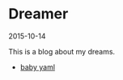 Dreamer
===============
2015-10-14





This is a blog about my dreams.



- [baby yaml](https://github.com/lingtalfi/Dreamer/blob/master/ArrayConfig/BabyYaml/notation.babyYaml.eng.md)